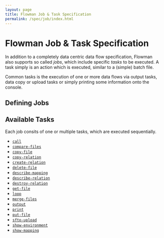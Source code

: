 ```yaml
---
layout: page
title: Flowman Job & Task Specification
permalink: /spec/job/index.html
---
```

# Flowman Job & Task Specification

In addition to a completely data centric data flow specification, Flowman also supports so 
called *jobs*, which include specific *tasks* to be executed. A task simply is an action which
is executed, similar to a (simple) batch file.

Common tasks is the execution of one or more data flows via output tasks, data copy or 
upload tasks or simply printing some information onto the console. 

## Defining Jobs

## Available Tasks

Each job consits of one or multiple tasks, which are executed sequentially.

* [`call`](call.html)
* [`compare-files`](compare-files.html)
* [`copy-file`](copy-file.html)
* [`copy-relation`](copy-relation.html)
* [`create-relation`](create-relation.html)
* [`delete-file`](delete-file.html)
* [`describe-mapping`](describe-mapping.html)
* [`describe-relation`](describe-relation.html)
* [`destroy-relation`](destroy-relation.html)
* [`get-file`](get-file.html)
* [`loop`](loop.html)
* [`merge-files`](merge-files.html)
* [`output`](output.html)
* [`print`](print.html)
* [`put-file`](put-file.html)
* [`sftp-upload`](sftp-upload.html)
* [`show-environment`](show-environment.html)
* [`show-mapping`](show-mapping.html)
